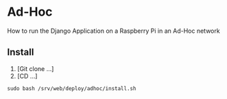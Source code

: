 # Ad-Hoc

How to run the Django Application on a Raspberry Pi in an Ad-Hoc network

## Install

1. [Git clone ...]
1. [CD ...]

```shell
sudo bash /srv/web/deploy/adhoc/install.sh
```
